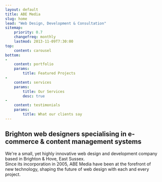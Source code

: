 ```yaml
---
layout: default
title: ABE Media
slug: home
lead: "Web Design, Development & Consultation"
sitemap:
    priority: 0.7
    changefreq: monthly
    lastmod: 2013-11-09T7:30:00
top:
    content: carousel
bottom: 
-
    content: portfolio
    params:
        title: Featured Projects
-
    content: services
    params:
        title: Our Services
        desc: true
-
    content: testimonials
    params:
        title: What our clients say
---
```

<h2>Brighton web designers specialising in e-commerce &amp; content management systems</h2>
<p class="lead">We're a small, yet highly innovative web design and development company based in Brighton &amp; Hove, East Sussex.<br>
Since its incorporation in 2005, ABE Media have been at the forefront of new technology, shaping the future of web design with each and every project.</p>
<!--
> The website looks amazing. Thank you so much.  
> <small>Heather Hilder-Darling Callaways Estate Agents</small>
-->
